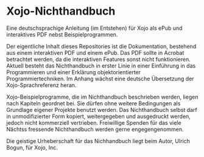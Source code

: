 # Xojo-Nichthandbuch
Eine deutschsprachige Anleitung (im Entstehen) für Xojo als ePub und interaktives PDF nebst Beispielprogrammen.

Der eigentliche Inhalt dieses Repositories ist die Dokumentation, bestehend aus einem interaktiven PDF und einem ePub. 
Das PDF sollte in Acrobat betrachtet werden, da die interaktiven Features sonst nicht funktionieren.
Aktuell besteht das Nichthandbuch in erster Linie in einer Einführung in das Programmieren und einer Erklärung objektorientierter Programmiertechniken.
Im Anhang wächst eine deutsche Übersetzung der Xojo-Sprachreferenz heran.

Xojo-Beispielprogramme, die im Nichthandbuch beschrieben werden, liegen nach Kapiteln geordnet bei.
Sie dürfen ohne weitere Bedingungen als Grundlage eigener Projekte benutzt werden.
Das Nichthandbuch selbst darf in unmodifizierter Form kopiert, weitergegeben und ausgedruckt werden, jedoch nicht kommerziell vertrieben.
Freiwillige Spenden für das viele Nächtss fressende Nichthandbuch werden gerne engegengenommen.

Die geistige Urheberschaft für das Nichhandbuch liegt beim Autor, Ulrich Bogun, für Xojo, Inc.
